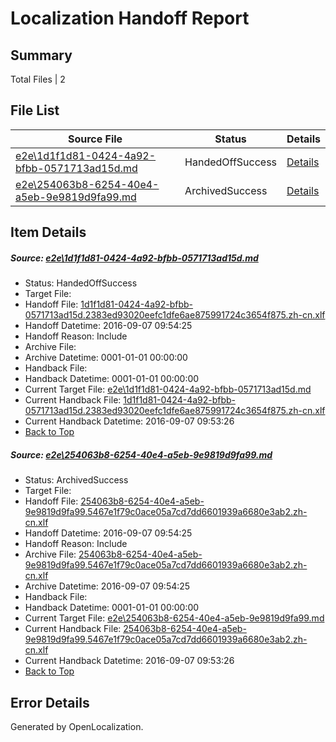 # <a name='report-top'></a> Localization Handoff Report

## Summary
 Total Files | 2

## File List
 Source File | Status | Details 
 ----------- | ------ | ------- 
 [e2e\1d1f1d81-0424-4a92-bfbb-0571713ad15d.md](https://github.com/OpenLocalizationTestOrg/ol-test0/blob/6d174c61168eac0515e5f7375bc1893f1bc8f6f1/e2e/1d1f1d81-0424-4a92-bfbb-0571713ad15d.md) | HandedOffSuccess | [Details](#1c44c7ececa424ef17b72d7a3d6488a9e5f2082d1)
 [e2e\254063b8-6254-40e4-a5eb-9e9819d9fa99.md](https://github.com/OpenLocalizationTestOrg/ol-test0/blob/6d174c61168eac0515e5f7375bc1893f1bc8f6f1/e2e/254063b8-6254-40e4-a5eb-9e9819d9fa99.md) | ArchivedSuccess | [Details](#dc1ca80d4a8e229b2762b6863ee08f116e3ce6582)

## Item Details
##### <a name='1c44c7ececa424ef17b72d7a3d6488a9e5f2082d1'></a> Source: [e2e\1d1f1d81-0424-4a92-bfbb-0571713ad15d.md](https://github.com/OpenLocalizationTestOrg/ol-test0/blob/6d174c61168eac0515e5f7375bc1893f1bc8f6f1/e2e/1d1f1d81-0424-4a92-bfbb-0571713ad15d.md)
* Status: HandedOffSuccess
* Target File: 
* Handoff File: [1d1f1d81-0424-4a92-bfbb-0571713ad15d.2383ed93020eefc1dfe6ae875991724c3654f875.zh-cn.xlf](https://github.com/OpenLocalizationTestOrg/ol-test0-handoff/blob/bd760be9e1485cb71cb72a728966892d33151c27/ol-handoff/OpenLocalizationTestOrg/ol-test0-zhcn/yuwzho/ht/1d1f1d81-0424-4a92-bfbb-0571713ad15d.2383ed93020eefc1dfe6ae875991724c3654f875.zh-cn.xlf)
* Handoff Datetime: 2016-09-07 09:54:25
* Handoff Reason: Include
* Archive File: 
* Archive Datetime: 0001-01-01 00:00:00
* Handback File: 
* Handback Datetime: 0001-01-01 00:00:00
* Current Target File: [e2e\1d1f1d81-0424-4a92-bfbb-0571713ad15d.md](https://github.com/OpenLocalizationTestOrg/ol-test0-zhcn/blob/892293b7b1a1f15969126f371671a30de321b485/e2e/1d1f1d81-0424-4a92-bfbb-0571713ad15d.md)
* Current Handback File: [1d1f1d81-0424-4a92-bfbb-0571713ad15d.2383ed93020eefc1dfe6ae875991724c3654f875.zh-cn.xlf](https://github.com/OpenLocalizationTestOrg/ol-test0-handback/blob/d2d1a133c5a7dd31ab82fc4e36e19cb2602d6a8f/ol-handback/OpenLocalizationTestOrg/ol-test0-zhcn/yuwzho/ht/1d1f1d81-0424-4a92-bfbb-0571713ad15d.2383ed93020eefc1dfe6ae875991724c3654f875.zh-cn.xlf)
* Current Handback Datetime: 2016-09-07 09:53:26
* [Back to Top](#report-top)

##### <a name='dc1ca80d4a8e229b2762b6863ee08f116e3ce6582'></a> Source: [e2e\254063b8-6254-40e4-a5eb-9e9819d9fa99.md](https://github.com/OpenLocalizationTestOrg/ol-test0/blob/6d174c61168eac0515e5f7375bc1893f1bc8f6f1/e2e/254063b8-6254-40e4-a5eb-9e9819d9fa99.md)
* Status: ArchivedSuccess
* Target File: 
* Handoff File: [254063b8-6254-40e4-a5eb-9e9819d9fa99.5467e1f79c0ace05a7cd7dd6601939a6680e3ab2.zh-cn.xlf](https://github.com/OpenLocalizationTestOrg/ol-test0-handoff/blob/bd760be9e1485cb71cb72a728966892d33151c27/ol-handoff/OpenLocalizationTestOrg/ol-test0-zhcn/yuwzho/ht/254063b8-6254-40e4-a5eb-9e9819d9fa99.5467e1f79c0ace05a7cd7dd6601939a6680e3ab2.zh-cn.xlf)
* Handoff Datetime: 2016-09-07 09:54:25
* Handoff Reason: Include
* Archive File: [254063b8-6254-40e4-a5eb-9e9819d9fa99.5467e1f79c0ace05a7cd7dd6601939a6680e3ab2.zh-cn.xlf](https://github.com/OpenLocalizationTestOrg/ol-test0-handoff/blob/0bf0863c61477d3d9316776c30eea2a419e08031/ol-archive/OpenLocalizationTestOrg/ol-test0-zhcn/yuwzho/ht/254063b8-6254-40e4-a5eb-9e9819d9fa99.5467e1f79c0ace05a7cd7dd6601939a6680e3ab2.zh-cn.xlf)
* Archive Datetime: 2016-09-07 09:54:25
* Handback File: 
* Handback Datetime: 0001-01-01 00:00:00
* Current Target File: [e2e\254063b8-6254-40e4-a5eb-9e9819d9fa99.md](https://github.com/OpenLocalizationTestOrg/ol-test0-zhcn/blob/892293b7b1a1f15969126f371671a30de321b485/e2e/254063b8-6254-40e4-a5eb-9e9819d9fa99.md)
* Current Handback File: [254063b8-6254-40e4-a5eb-9e9819d9fa99.5467e1f79c0ace05a7cd7dd6601939a6680e3ab2.zh-cn.xlf](https://github.com/OpenLocalizationTestOrg/ol-test0-handback/blob/d2d1a133c5a7dd31ab82fc4e36e19cb2602d6a8f/ol-handback/OpenLocalizationTestOrg/ol-test0-zhcn/yuwzho/ht/254063b8-6254-40e4-a5eb-9e9819d9fa99.5467e1f79c0ace05a7cd7dd6601939a6680e3ab2.zh-cn.xlf)
* Current Handback Datetime: 2016-09-07 09:53:26
* [Back to Top](#report-top)


## Error Details

Generated by OpenLocalization.
